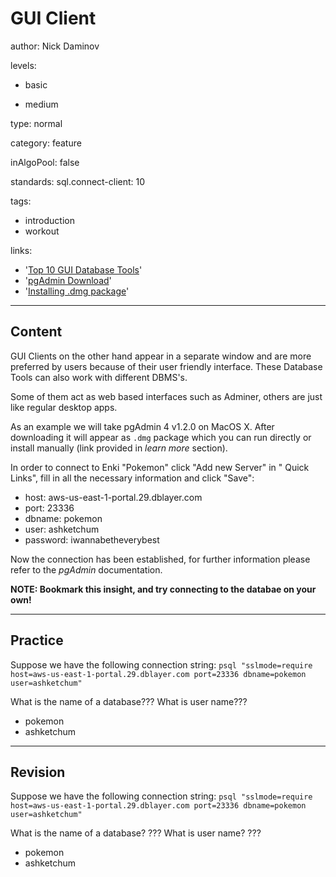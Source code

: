 # GUI Client
author: Nick Daminov

levels:

  - basic

  - medium

type: normal

category: feature

inAlgoPool: false


standards:
  sql.connect-client: 10

tags:
  - introduction
  - workout


links:

  - '[Top 10 GUI Database Tools](https://techtalk.gfi.com/top-10-free-database-tools-for-sys-admins/)'
  - '[pgAdmin Download](https://www.pgadmin.org/download/)'
  - '[Installing .dmg package](https://apple.stackexchange.com/questions/64845/how-do-i-install-applications-from-a-dmg-file)'

---
## Content

GUI Clients on the other hand appear in a separate window and are more preferred by users because of their user friendly interface. These Database Tools can also work with different DBMS's.

Some of them act as web based interfaces such as Adminer, others are just like regular desktop apps.

As an example we will take pgAdmin 4 v1.2.0 on MacOS X. After downloading it will appear as `.dmg` package which you can run directly or install manually (link provided in *learn more* section).

In order to connect to Enki "Pokemon" click "Add new Server" in " Quick Links", fill in all the necessary information and click "Save":
 - host: aws-us-east-1-portal.29.dblayer.com
 - port: 23336
 - dbname: pokemon
 - user: ashketchum
 - password: iwannabetheverybest

Now the connection has been established, for further information please refer to the *pgAdmin* documentation.

**NOTE: Bookmark this insight, and try connecting to the databae on your own!**

---
## Practice

Suppose we have the following connection string:
`psql "sslmode=require host=aws-us-east-1-portal.29.dblayer.com port=23336 dbname=pokemon user=ashketchum"`

What is the name of a database???
What is user name???
* pokemon
* ashketchum

---
## Revision

Suppose we have the following connection string:
`psql "sslmode=require host=aws-us-east-1-portal.29.dblayer.com port=23336 dbname=pokemon user=ashketchum"`

What is the name of a database?
???
What is user name?
???
* pokemon
* ashketchum